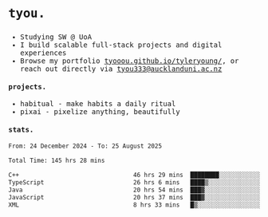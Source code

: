 ## <samp><h3>tyou.</h3></samp>
<samp>
   
   - Studying SW @ UoA
   - I build scalable full-stack projects and digital experiences
   - Browse my portfolio [tyooou.github.io/tyleryoung/](http://tyooou.github.io/tyleryoung/), or reach out directly via [tyou333@aucklanduni.ac.nz](mailto:tyou333@aucklanduni.ac.nz)

#### projects.
- habitual - make habits a daily ritual
- pixai - pixelize anything, beautifully

#### stats.
  <!--START_SECTION:waka-->

```txt
From: 24 December 2024 - To: 25 August 2025

Total Time: 145 hrs 28 mins

C++                                46 hrs 29 mins  ████████░░░░░░░░░░░░░░░░░   31.82 %
TypeScript                         26 hrs 6 mins   ████▒░░░░░░░░░░░░░░░░░░░░   17.88 %
Java                               20 hrs 54 mins  ███▓░░░░░░░░░░░░░░░░░░░░░   14.31 %
JavaScript                         20 hrs 37 mins  ███▓░░░░░░░░░░░░░░░░░░░░░   14.12 %
XML                                8 hrs 33 mins   █▒░░░░░░░░░░░░░░░░░░░░░░░   05.86 %
```

<!--END_SECTION:waka-->
</samp>
